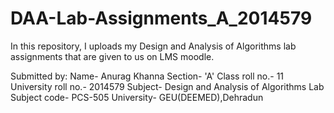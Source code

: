 # DAA-Lab-Assignments_A_2014579
In this repository, I uploads my Design and Analysis of Algorithms lab assignments that are given to us on LMS moodle.

Submitted by:
Name- Anurag Khanna
Section- 'A'
Class roll no.- 11
University roll no.- 2014579
Subject- Design and Analysis of Algorithms Lab
Subject code- PCS-505
University- GEU(DEEMED),Dehradun
